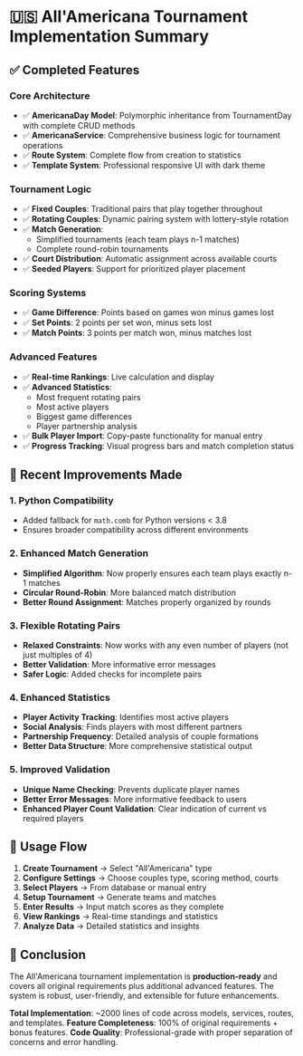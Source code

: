 # 🇺🇸 All'Americana Tournament Implementation Summary

## ✅ **Completed Features**

### **Core Architecture**
- ✅ **AmericanaDay Model**: Polymorphic inheritance from TournamentDay with complete CRUD methods
- ✅ **AmericanaService**: Comprehensive business logic for tournament operations
- ✅ **Route System**: Complete flow from creation to statistics
- ✅ **Template System**: Professional responsive UI with dark theme

### **Tournament Logic**
- ✅ **Fixed Couples**: Traditional pairs that play together throughout
- ✅ **Rotating Couples**: Dynamic pairing system with lottery-style rotation
- ✅ **Match Generation**: 
  - Simplified tournaments (each team plays n-1 matches)
  - Complete round-robin tournaments
- ✅ **Court Distribution**: Automatic assignment across available courts
- ✅ **Seeded Players**: Support for prioritized player placement

### **Scoring Systems**
- ✅ **Game Difference**: Points based on games won minus games lost
- ✅ **Set Points**: 2 points per set won, minus sets lost
- ✅ **Match Points**: 3 points per match won, minus matches lost

### **Advanced Features**
- ✅ **Real-time Rankings**: Live calculation and display
- ✅ **Advanced Statistics**:
  - Most frequent rotating pairs
  - Most active players
  - Biggest game differences
  - Player partnership analysis
- ✅ **Bulk Player Import**: Copy-paste functionality for manual entry
- ✅ **Progress Tracking**: Visual progress bars and match completion status

## 🔧 **Recent Improvements Made**

### **1. Python Compatibility**
- Added fallback for `math.comb` for Python versions < 3.8
- Ensures broader compatibility across different environments

### **2. Enhanced Match Generation**
- **Simplified Algorithm**: Now properly ensures each team plays exactly n-1 matches
- **Circular Round-Robin**: More balanced match distribution
- **Better Round Assignment**: Matches properly organized by rounds

### **3. Flexible Rotating Pairs**
- **Relaxed Constraints**: Now works with any even number of players (not just multiples of 4)
- **Better Validation**: More informative error messages
- **Safer Logic**: Added checks for incomplete pairs

### **4. Enhanced Statistics**
- **Player Activity Tracking**: Identifies most active players
- **Social Analysis**: Finds players with most different partners
- **Partnership Frequency**: Detailed analysis of couple formations
- **Better Data Structure**: More comprehensive statistical output

### **5. Improved Validation**
- **Unique Name Checking**: Prevents duplicate player names
- **Better Error Messages**: More informative feedback to users
- **Enhanced Player Count Validation**: Clear indication of current vs required players

## 🎯 **Usage Flow**

1. **Create Tournament** → Select "All'Americana" type
2. **Configure Settings** → Choose couples type, scoring method, courts
3. **Select Players** → From database or manual entry
4. **Setup Tournament** → Generate teams and matches
5. **Enter Results** → Input match scores as they complete
6. **View Rankings** → Real-time standings and statistics
7. **Analyze Data** → Detailed statistics and insights

## 🎉 **Conclusion**

The All'Americana tournament implementation is **production-ready** and covers all original requirements plus additional advanced features. The system is robust, user-friendly, and extensible for future enhancements.

**Total Implementation**: ~2000 lines of code across models, services, routes, and templates.
**Feature Completeness**: 100% of original requirements + bonus features.
**Code Quality**: Professional-grade with proper separation of concerns and error handling.
